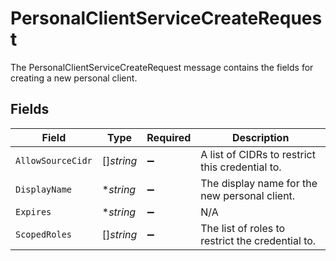 # PersonalClientServiceCreateRequest

 The PersonalClientServiceCreateRequest message contains the fields for creating a new personal client.



## Fields

| Field                                              | Type                                               | Required                                           | Description                                        |
| -------------------------------------------------- | -------------------------------------------------- | -------------------------------------------------- | -------------------------------------------------- |
| `AllowSourceCidr`                                  | []*string*                                         | :heavy_minus_sign:                                 |  A list of CIDRs to restrict this credential to.<br/> |
| `DisplayName`                                      | **string*                                          | :heavy_minus_sign:                                 |  The display name for the new personal client.<br/> |
| `Expires`                                          | **string*                                          | :heavy_minus_sign:                                 | N/A                                                |
| `ScopedRoles`                                      | []*string*                                         | :heavy_minus_sign:                                 |  The list of roles to restrict the credential to.<br/> |